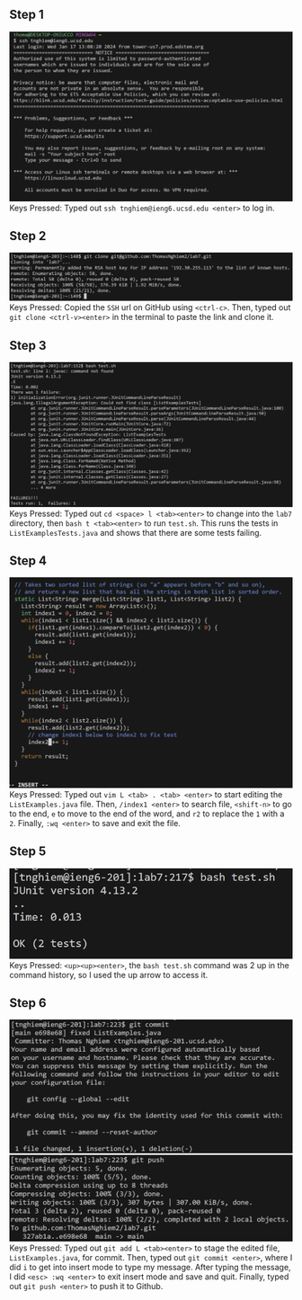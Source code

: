 ## Step 1
![Image](vim-step1.png) <br>
Keys Pressed: Typed out `ssh tnghiem@ieng6.ucsd.edu <enter>` to log in.

## Step 2
![Image](vim-step2.png) <br>
Keys Pressed: Copied the `SSH` url on GitHub using `<ctrl-c>`. Then, typed out `git clone <ctrl-v><enter>` in the terminal to paste the link and clone it.

## Step 3
![Image](vim-step3.png) <br>
Keys Pressed: Typed out `cd <space> l <tab><enter>` to change into the `lab7` directory, then `bash t <tab><enter>` to run `test.sh`. This runs the tests in `ListExamplesTests.java` and shows that there are some tests failing.

## Step 4
![Image](vim-step4.png) <br>
Keys Pressed: Typed out `vim L <tab> . <tab> <enter>` to start editing the `ListExamples.java` file. Then, `/index1 <enter>` to search file, `<shift-n>` to go to the end, `e` to move to the end of the word, and `r2` to replace the `1` with a `2`. Finally, `:wq <enter>` to save and exit the file.

## Step 5
![Image](vim-step5.png) <br>
Keys Pressed: `<up><up><enter>`, the `bash test.sh` command was 2 up in the command history, so I used the up arrow to access it. 

## Step 6
![Image](vim-step6-part1.png) <br>
![Image](vim-step6-part2.png) <br>
Keys Pressed: Typed out `git add L <tab><enter>` to stage the edited file, `ListExamples.java`, for commit. Then, typed out `git commit <enter>`, where I did `i` to get into insert mode to type my message. After typing the message, I did `<esc> :wq <enter>` to exit insert mode and save and quit. Finally, typed out `git push <enter>` to push it to Github.
